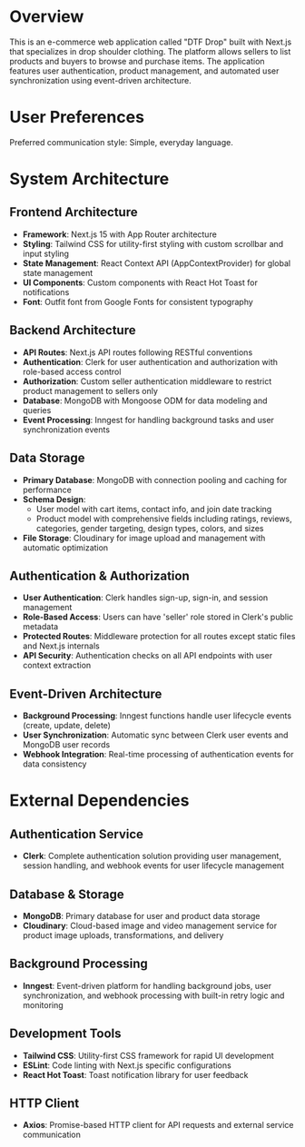# Overview

This is an e-commerce web application called "DTF Drop" built with Next.js that specializes in drop shoulder clothing. The platform allows sellers to list products and buyers to browse and purchase items. The application features user authentication, product management, and automated user synchronization using event-driven architecture.

# User Preferences

Preferred communication style: Simple, everyday language.

# System Architecture

## Frontend Architecture
- **Framework**: Next.js 15 with App Router architecture
- **Styling**: Tailwind CSS for utility-first styling with custom scrollbar and input styling
- **State Management**: React Context API (AppContextProvider) for global state management
- **UI Components**: Custom components with React Hot Toast for notifications
- **Font**: Outfit font from Google Fonts for consistent typography

## Backend Architecture
- **API Routes**: Next.js API routes following RESTful conventions
- **Authentication**: Clerk for user authentication and authorization with role-based access control
- **Authorization**: Custom seller authentication middleware to restrict product management to sellers only
- **Database**: MongoDB with Mongoose ODM for data modeling and queries
- **Event Processing**: Inngest for handling background tasks and user synchronization events

## Data Storage
- **Primary Database**: MongoDB with connection pooling and caching for performance
- **Schema Design**: 
  - User model with cart items, contact info, and join date tracking
  - Product model with comprehensive fields including ratings, reviews, categories, gender targeting, design types, colors, and sizes
- **File Storage**: Cloudinary for image upload and management with automatic optimization

## Authentication & Authorization
- **User Authentication**: Clerk handles sign-up, sign-in, and session management
- **Role-Based Access**: Users can have 'seller' role stored in Clerk's public metadata
- **Protected Routes**: Middleware protection for all routes except static files and Next.js internals
- **API Security**: Authentication checks on all API endpoints with user context extraction

## Event-Driven Architecture
- **Background Processing**: Inngest functions handle user lifecycle events (create, update, delete)
- **User Synchronization**: Automatic sync between Clerk user events and MongoDB user records
- **Webhook Integration**: Real-time processing of authentication events for data consistency

# External Dependencies

## Authentication Service
- **Clerk**: Complete authentication solution providing user management, session handling, and webhook events for user lifecycle management

## Database & Storage
- **MongoDB**: Primary database for user and product data storage
- **Cloudinary**: Cloud-based image and video management service for product image uploads, transformations, and delivery

## Background Processing
- **Inngest**: Event-driven platform for handling background jobs, user synchronization, and webhook processing with built-in retry logic and monitoring

## Development Tools
- **Tailwind CSS**: Utility-first CSS framework for rapid UI development
- **ESLint**: Code linting with Next.js specific configurations
- **React Hot Toast**: Toast notification library for user feedback

## HTTP Client
- **Axios**: Promise-based HTTP client for API requests and external service communication